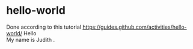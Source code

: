 # hello-world
Done according to this tutorial https://guides.github.com/activities/hello-world/
 Hello  
 My name is Judith  .
 
